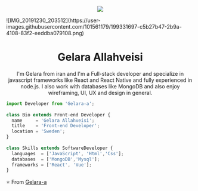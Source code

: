 <p align="center">
<img src="https://github.com/shhm8905/shhm8905/blob/main/images/IMG_20210407_105601.jpg" />
</p>
 ![IMG_20191230_203512](https://user-images.githubusercontent.com/101561179/199331697-c5b27b47-2b9a-4108-83f2-eeddba079108.png)

<h1 align="center">Gelara Allahveisi</h1>
<p align="center">
   I'm Gelara from iran and I'm a Full-stack developer and specialize in javascript frameworks like React and React Native and fully experienced in node.js. I also work with databases like MongoDB and also enjoy wireframing, UI, UX and design in general.
</p>
 
```js
import Developer from 'Gelara-a';
 
class Bio extends Front-end Developer {
  name     = 'Gelara Allahveisi';
  title    = 'Front-end Developer';
  location = 'Sweden';
}
 
class Skills extends SoftwareDeveloper {
  languages  = ['JavaScript', 'Html','Css'];
  databases  = ['MongoDB','Mysql'];
  frameworks = ['React', 'Vue'];
}
```
 
⭐️ From [Gelara-a](https://github.com/Gelara-a)
